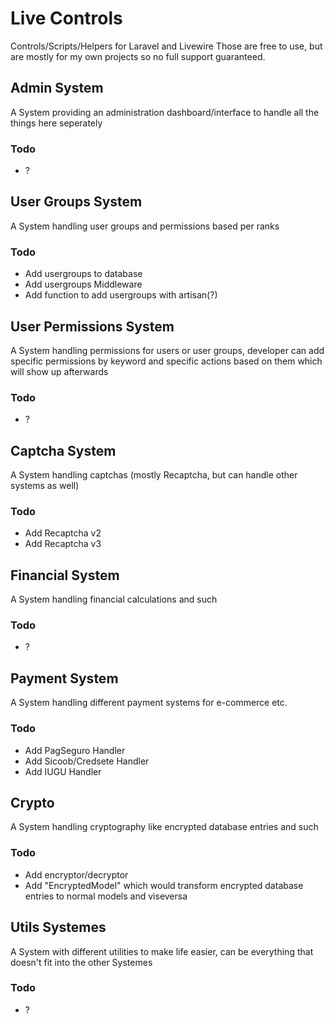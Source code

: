 # Live Controls
 Controls/Scripts/Helpers for Laravel and Livewire
 Those are free to use, but are mostly for my own projects so no full support guaranteed.

## Admin System
A System providing an administration dashboard/interface to handle all the things here seperately

### Todo
- ?


## User Groups System
A System handling user groups and permissions based per ranks

### Todo
- Add usergroups to database
- Add usergroups Middleware
- Add function to add usergroups with artisan(?)


## User Permissions System
A System handling permissions for users or user groups, developer can add specific permissions by keyword and specific actions based on them which will show up afterwards

### Todo
- ?


## Captcha System
A System handling captchas (mostly Recaptcha, but can handle other systems as well)

### Todo
- Add Recaptcha v2
- Add Recaptcha v3


## Financial System
A System handling financial calculations and such

### Todo
- ?


## Payment System
A System handling different payment systems for e-commerce etc.

### Todo
- Add PagSeguro Handler
- Add Sicoob/Credsete Handler
- Add IUGU Handler


## Crypto
A System handling cryptography like encrypted database entries and such

### Todo
- Add encryptor/decryptor
- Add "EncryptedModel" which would transform encrypted database entries to normal models and viseversa


## Utils Systemes
A System with different utilities to make life easier, can be everything that doesn't fit into the other Systemes

### Todo
- ?